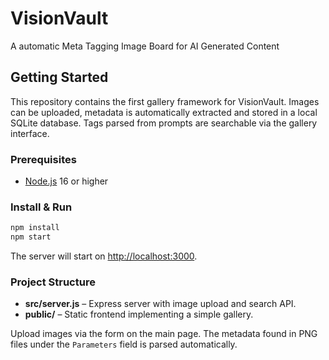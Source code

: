 # VisionVault
A automatic Meta Tagging Image Board for AI Generated Content

## Getting Started
This repository contains the first gallery framework for VisionVault. Images can be uploaded, metadata is automatically extracted and stored in a local SQLite database. Tags parsed from prompts are searchable via the gallery interface.

### Prerequisites
- [Node.js](https://nodejs.org/) 16 or higher

### Install & Run
```bash
npm install
npm start
```
The server will start on [http://localhost:3000](http://localhost:3000).

### Project Structure
- **src/server.js** – Express server with image upload and search API.
- **public/** – Static frontend implementing a simple gallery.

Upload images via the form on the main page. The metadata found in PNG files under the `Parameters` field is parsed automatically.
